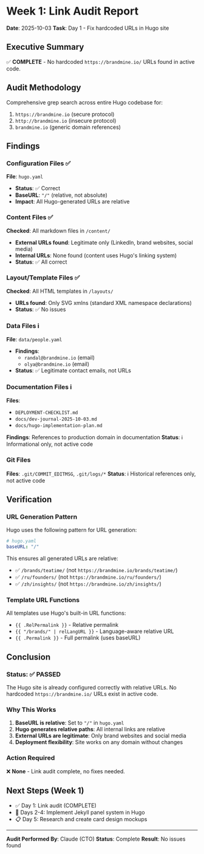 # Week 1: Link Audit Report
**Date**: 2025-10-03
**Task**: Day 1 - Fix hardcoded URLs in Hugo site

## Executive Summary
✅ **COMPLETE** - No hardcoded `https://brandmine.io/` URLs found in active code.

## Audit Methodology
Comprehensive grep search across entire Hugo codebase for:
1. `https://brandmine.io` (secure protocol)
2. `http://brandmine.io` (insecure protocol)
3. `brandmine.io` (generic domain references)

## Findings

### Configuration Files ✅
**File**: `hugo.yaml`
- **Status**: ✅ Correct
- **BaseURL**: `"/"` (relative, not absolute)
- **Impact**: All Hugo-generated URLs are relative

### Content Files ✅
**Checked**: All markdown files in `/content/`
- **External URLs found**: Legitimate only (LinkedIn, brand websites, social media)
- **Internal URLs**: None found (content uses Hugo's linking system)
- **Status**: ✅ All correct

### Layout/Template Files ✅
**Checked**: All HTML templates in `/layouts/`
- **URLs found**: Only SVG xmlns (standard XML namespace declarations)
- **Status**: ✅ No issues

### Data Files ℹ️
**File**: `data/people.yaml`
- **Findings**:
  - `randal@brandmine.io` (email)
  - `olya@brandmine.io` (email)
- **Status**: ✅ Legitimate contact emails, not URLs

### Documentation Files ℹ️
**Files**:
- `DEPLOYMENT-CHECKLIST.md`
- `docs/dev-journal-2025-10-03.md`
- `docs/hugo-implementation-plan.md`

**Findings**: References to production domain in documentation
**Status**: ℹ️ Informational only, not active code

### Git Files
**Files**: `.git/COMMIT_EDITMSG`, `.git/logs/*`
**Status**: ℹ️ Historical references only, not active code

## Verification

### URL Generation Pattern
Hugo uses the following pattern for URL generation:
```yaml
# hugo.yaml
baseURL: "/"
```

This ensures all generated URLs are relative:
- ✅ `/brands/teatime/` (not `https://brandmine.io/brands/teatime/`)
- ✅ `/ru/founders/` (not `https://brandmine.io/ru/founders/`)
- ✅ `/zh/insights/` (not `https://brandmine.io/zh/insights/`)

### Template URL Functions
All templates use Hugo's built-in URL functions:
- `{{ .RelPermalink }}` - Relative permalink
- `{{ "/brands/" | relLangURL }}` - Language-aware relative URL
- `{{ .Permalink }}` - Full permalink (uses baseURL)

## Conclusion

### Status: ✅ PASSED
The Hugo site is already configured correctly with relative URLs. No hardcoded `https://brandmine.io/` URLs exist in active code.

### Why This Works
1. **BaseURL is relative**: Set to `"/"` in `hugo.yaml`
2. **Hugo generates relative paths**: All internal links are relative
3. **External URLs are legitimate**: Only brand websites and social media
4. **Deployment flexibility**: Site works on any domain without changes

### Action Required
❌ **None** - Link audit complete, no fixes needed.

## Next Steps (Week 1)
- ✅ Day 1: Link audit (COMPLETE)
- 🔄 Days 2-4: Implement Jekyll panel system in Hugo
- 📋 Day 5: Research and create card design mockups

---

**Audit Performed By**: Claude (CTO)
**Status**: Complete
**Result**: No issues found

